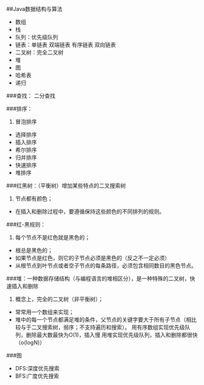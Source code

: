 ##Java数据结构与算法


* 数组
* 栈
* 队列：优先级队列
* 链表：单链表 双端链表 有序链表 双向链表
* 二叉树：完全二叉树
* 堆
* 图
* 哈希表
* 递归


###查找：
二分查找

###排序：
1. 冒泡排序
* 选择排序
* 插入排序
* 希尔排序
* 归并排序
* 快速排序
* 堆排序

###红黑树：（平衡树）增加某些特点的二叉搜索树
1. 节点都有颜色；
* 在插入和删除过程中，要遵循保持这些颜色的不同排列的规则。

###红-黑规则：
1. 每个节点不是红色就是黑色的；
* 根总是黑色的；
* 如果节点是红色，则它的子节点必须是黑色的（反之不一定必须）
* 从根节点到叶节点或者空子节点的每条路径，必须包含相同数目的黑色节点。

###堆：一种数据存储结构（与编程语言的堆相区分），是一种特殊的二叉树，快速插入和删除
1. 概念上，完全的二叉树（非平衡树）；
* 常常用一个数组来实现；
* 堆中的每一个节点都满足堆的条件，父节点的关键字要大于所有子节点（相比较与于二叉搜索树，弱序；不支持遍历和搜索）。
    用有序数组实现优先级队列，删除最大数最快为O(1)，插入慢
	用堆实现优先级队列，插入和删除都很快（o(logN)）

###图
* DFS:深度优先搜索
* BFS:广度优先搜索
